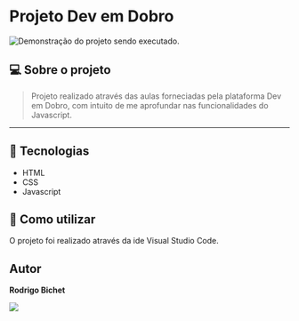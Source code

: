 # Projeto Dev em Dobro

<img src="./assets/projetogif.gif" alt="Demonstração do projeto sendo executado.">

## 💻 Sobre o projeto

> Projeto realizado através das aulas forneciadas pela plataforma Dev em Dobro, com intuito de me aprofundar nas funcionalidades do Javascript.

<hr>

## 🧪 Tecnologias

-   HTML
-   CSS
-   Javascript

## 🚀 Como utilizar

O projeto foi realizado através da ide Visual Studio Code.

## Autor

<strong> Rodrigo Bichet </strong>
<br>

<a href="https://www.linkedin.com/in/rodrigobichet/" target="_blank"><img src="https://img.shields.io/badge/Linkedin-blue?style=for-the-badge&logo=Linkedin"></a>
